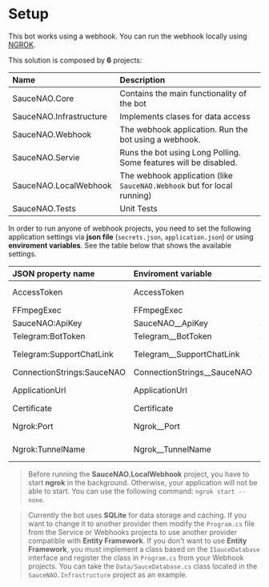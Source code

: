 # Setup

This bot works using a webhook. You can run the webhook locally using [NGROK](https://ngrok.com/).

This solution is composed by **6** projects:

| Name                    | Description                                                             |
| :---------------------- | :---------------------------------------------------------------------- |
| SauceNAO.Core           | Contains the main functionality of the bot                              |
| SauceNAO.Infrastructure | Implements clases for data access                                       |
| SauceNAO.Webhook        | The webhook application. Run the bot using a webhook.                   |
| SauceNAO.Servie         | Runs the bot using Long Polling. Some features will be disabled.        |
| SauceNAO.LocalWebhook   | The webhook application (like `SauceNAO.Webhook` but for local running) |
| SauceNAO.Tests          | Unit Tests                                                              |

In order to run anyone of webhook projects, you need to set the following application settings via **json file** (`secrets.json`, `application.json`) or using **enviroment variables**. See the table below that shows the available settings.

| JSON property name         | Enviroment variable           | Apply to              | Description                                           |
| :------------------------- | :---------------------------- | :-------------------- | :---------------------------------------------------- |
| AccessToken                | AccessToken                   | Both webhooks         | Your webhook secret token specified by you.           |
| FFmpegExec                 | FFmpegExec                    | Both webhooks         | The ffmpeg path executable.                           |
| SauceNAO:ApiKey            | SauceNAO\_\_ApiKey            | All                   | You apikey for SauceNAO API.                          |
| Telegram:BotToken          | Telegram\_\_BotToken          | All                   | You bot token.                                        |
| Telegram:SupportChatLink   | Telegram\_\_SupportChatLink   | All                   | Support chat link. (<https://t.me/+8NJMCbRmiTk2Yjkx>) |
| ConnectionStrings:SauceNAO | ConnectionStrings\_\_SauceNAO | All                   | The connection string to database.                    |
| ApplicationUrl             | ApplicationUrl                | SauceNAO.Webhook      | Your webhook base url. (<https://example.com>)        |
| Certificate                | Certificate                   | SauceNAO.Webhook      | Optional. Certificate path                            |
| Ngrok:Port                 | Ngrok\_\_Port                 | SauceNAO.LocalWebhook | Port where your app is running. (7161)                |
| Ngrok:TunnelName           | Ngrok\_\_TunnelName           | SauceNAO.LocalWebhook | Optional. The tunnel name. (SnaoTunnel)               |

> Before running the **SauceNAO.LocalWebhook** project, you have to start **ngrok** in the background. Otherwise, your application will not be able to start. You can use the following command: `ngrok start --none`.

> Currently the bot uses **SQLite** for data storage and caching. If you want to change it to another provider then modify the `Program.cs` file from the Service or Webhooks projects to use another provider compatible with **Entity Framework**. If you don't want to use **Entity Framework**, you must implement a class based on the `ISauceDatabase` interface and register the class in `Program.cs` from your Webhook projects. You can take the `Data/SauceDatabase.cs` class located in the `SauceNAO.Infrastructure` project as an example.
